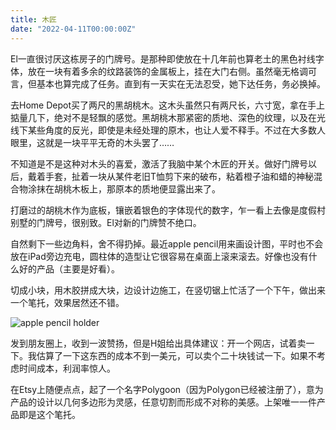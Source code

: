 ```yaml
---
title: 木匠
date: "2022-04-11T00:00:00Z"
---
```


El一直很讨厌这栋房子的门牌号。是那种即使放在十几年前也算老土的黑色衬线字体，放在一块有着多余的纹路装饰的金属板上，挂在大门右侧。虽然毫无格调可言，但基本也算完成了任务。直到有一天实在无法忍受，她下达任务，务必换掉。

去Home Depot买了两尺的黑胡桃木。这木头虽然只有两尺长，六寸宽，拿在手上掂量几下，绝对不是轻飘的感觉。黑胡桃木那紧密的质地、深色的纹理，以及在光线下某些角度的反光，即使是未经处理的原木，也让人爱不释手。不过在大多数人眼里，这就是一块平平无奇的木头罢了……

不知道是不是这种对木头的喜爱，激活了我脑中某个木匠的开关。做好门牌号以后，戴着手套，扯着一块从某件老旧T恤剪下来的破布，粘着橙子油和蜡的神秘混合物涂抹在胡桃木板上，那原本的质地便显露出来了。

打磨过的胡桃木作为底板，镶嵌着银色的字体现代的数字，乍一看上去像是度假村别墅的门牌号，很别致。El对新的门牌赞不绝口。

自然剩下一些边角料，舍不得扔掉。最近apple pencil用来画设计图，平时也不会放在iPad旁边充电，圆柱体的造型让它很容易在桌面上滚来滚去。好像也没有什么好的产品（主要是好看）。

切成小块，用木胶拼成大块，边设计边施工，在竖切锯上忙活了一个下午，做出来一个笔托，效果居然还不错。

![apple pencil holder](https://user-images.githubusercontent.com/7303373/162836959-cadd1a7b-b932-4443-92cb-e511b67c65ac.jpeg)

发到朋友圈上，收到一波赞扬，但是H姐给出具体建议：开一个网店，试着卖一下。我估算了一下这东西的成本不到一美元，可以卖个二十块钱试一下。如果不考虑时间成本，利润率惊人。

在Etsy上随便点点，起了一个名字Polygoon（因为Polygon已经被注册了），意为产品的设计以几何多边形为灵感，任意切割而形成不对称的美感。上架唯一一件产品即是这个笔托。
